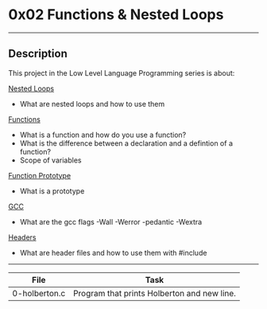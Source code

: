 # 0x02 Functions & Nested Loops
---
## Description

This project in the Low Level Language Programming series is about:

[Nested Loops](https://www.youtube.com/watch?v=Z3iGeQ1gIss)
* What are nested loops and how to use them

[Functions](http://www.tutorialspoint.com/cprogramming/c_functions.htm)
* What is a function and how do you use a function?
* What is the difference between a declaration and a defintion of a function?
* Scope of variables

[Function Prototype](https://www.geeksforgeeks.org/what-is-the-purpose-of-a-function-prototype/)
* What is a prototype

[GCC](https://linux.die.net/man/1/gcc)
* What are the gcc flags -Wall -Werror -pedantic -Wextra

[Headers](https://www.tutorialspoint.com/cprogramming/c_header_files.htm)
* What are header files and how to use them with #include

---
File | Task
---|---
0-holberton.c | Program that prints Holberton and new line.
